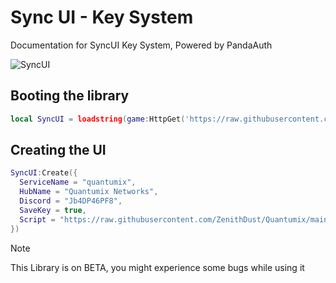# Sync UI - Key System
Documentation for SyncUI Key System, Powered by PandaAuth

![SyncUI](https://media.discordapp.net/attachments/1074291934501290087/1160430673404907581/SYNC_UI_20231008_121648_0000.png?ex=6534a248&is=65222d48&hm=0687595bf51ba68fa76f5300d67e07afd60cee63fa6333227023f78144a69735&)

## Booting the library
```lua
local SyncUI = loadstring(game:HttpGet('https://raw.githubusercontent.com/ZenithDust/Quantumix-Networks/main/Library/SyncUI/SyncKS.lua'))()
```

## Creating the UI
```lua
SyncUI:Create({
  ServiceName = "quantumix",
  HubName = "Quantumix Networks",
  Discord = "Jb4DP46PF8",
  SaveKey = true,
  Script = "https://raw.githubusercontent.com/ZenithDust/Quantumix/main/Quantumix.lua"
})
```

> [!NOTE]
> This Library is on BETA, you might experience some bugs while using it

